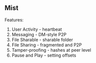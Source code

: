 ## Mist

Features:
1. User Activity - heartbeat
2. Messaging - DM-style P2P
3. File Sharable - sharable folder
4. File Sharing - fragmented and P2P
5. Tamper-proofing - hashes at peer level
6. Pause and Play - setting offsets
